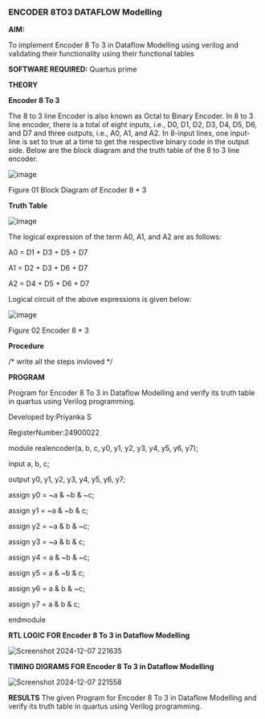 ### ENCODER 8TO3 DATAFLOW Modelling

**AIM:**

To implement  Encoder 8 To 3 in Dataflow Modelling using verilog and validating their functionality using their functional tables

**SOFTWARE REQUIRED:** Quartus prime

**THEORY**

**Encoder 8 To 3**

The 8 to 3 line Encoder is also known as Octal to Binary Encoder. In 8 to 3 line encoder, there is a total of eight inputs, i.e., D0, D1, D2, D3, D4, D5, D6, and D7 and three outputs, i.e., A0, A1, and A2. In 8-input lines, one input-line is set to true at a time to get the respective binary code in the output side. Below are the block diagram and the truth table of the 8 to 3 line encoder.

![image](https://github.com/naavaneetha/ENCODER8TO3DATAFLOW/assets/154305477/0bc242c1-eb9e-4c47-afe5-30428470efc3)

Figure 01  Block Diagram of Encoder 8 * 3

**Truth Table**

![image](https://github.com/naavaneetha/ENCODER8TO3DATAFLOW/assets/154305477/35496b14-ae6e-4cd1-9abd-d6736b576575)

The logical expression of the term A0, A1, and A2 are as follows:

A0 = D1 + D3 + D5 + D7

A1 = D2 + D3 + D6 + D7

A2 = D4 + D5 + D6 + D7

Logical circuit of the above expressions is given below:

![image](https://github.com/naavaneetha/ENCODER8TO3DATAFLOW/assets/154305477/95acaee6-c873-4c75-89eb-ef09fb158053)

Figure 02  Encoder 8 * 3

**Procedure**

/* write all the steps invloved */

**PROGRAM**

 Program for Encoder 8 To 3 in Dataflow Modelling and verify its truth table in quartus using Verilog programming. 

Developed by:Priyanka S

RegisterNumber:24900022

module realencoder(a, b, c, y0, y1, y2, y3, y4, y5, y6, y7);

  input a, b, c;             
   
  output y0, y1, y2, y3, y4, y5, y6, y7; 

  assign y0 = ~a & ~b & ~c;  
    
  assign y1 = ~a & ~b &  c;  
   
  assign y2 = ~a &  b & ~c;  
  
  assign y3 = ~a &  b &  c;  
   
  assign y4 =  a & ~b & ~c;  
  
 assign y5 =  a & ~b &  c;  
  
  assign y6 =  a &  b & ~c;  
    
  assign y7 =  a &  b &  c;  

endmodule

**RTL LOGIC FOR Encoder 8 To 3 in Dataflow Modelling**

![Screenshot 2024-12-07 221635](https://github.com/user-attachments/assets/bea2b525-9419-493b-966a-e0cd547ead69)


**TIMING DIGRAMS FOR Encoder 8 To 3 in Dataflow Modelling**

![Screenshot 2024-12-07 221558](https://github.com/user-attachments/assets/8fac79cf-7297-4660-9b14-c962b728a212)


**RESULTS**
The given  Program for Encoder 8 To 3 in Dataflow Modelling and verify its truth table in quartus using Verilog programming. 



